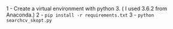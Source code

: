 1 - Create a virtual environment with python 3. ( I used 3.6.2 from Anaconda.)
2 - `pip install -r requirements.txt`
3 - `python searchcv_skopt.py`